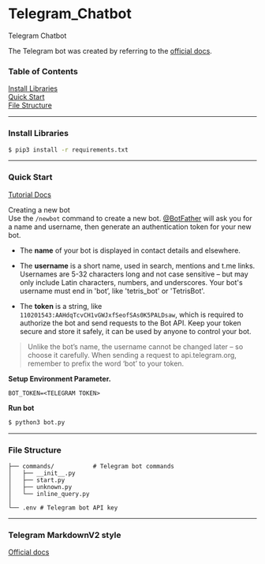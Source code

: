 # Telegram_Chatbot
Telegram Chatbot  

The Telegram bot was created by referring to the [official docs](https://docs.python-telegram-bot.org/en/v21.6/).  

### Table of Contents

[Install Libraries](#install-libraries)  
[Quick Start](#quick-start)  
[File Structure](#file-structure)

---
### Install Libraries

```bash
$ pip3 install -r requirements.txt
```

---
### Quick Start

[Tutorial Docs](https://core.telegram.org/bots/tutorial) 

Creating a new bot  
Use the `/newbot` command to create a new bot. [@BotFather](https://t.me/botfather) will ask you for a name and username, then generate an authentication token for your new bot.  

- The **name** of your bot is displayed in contact details and elsewhere.  

- The **username** is a short name, used in search, mentions and t.me links. Usernames are 5-32 characters long and not case sensitive – but may only include Latin characters, numbers, and underscores. Your bot's username must end in 'bot’, like 'tetris_bot' or 'TetrisBot'.  

- The **token** is a string, like `110201543:AAHdqTcvCH1vGWJxfSeofSAs0K5PALDsaw`, which is required to authorize the bot and send requests to the Bot API. Keep your token secure and store it safely, it can be used by anyone to control your bot.  

> Unlike the bot’s name, the username cannot be changed later – so choose it carefully.
When sending a request to api.telegram.org, remember to prefix the word ‘bot’ to your token.  

**Setup Environment Parameter.**
```.env
BOT_TOKEN=<TELEGRAM TOKEN>
```

**Run bot**
```bash
$ python3 bot.py
```

---
### File Structure

```
├── commands/           # Telegram bot commands
│   ├── __init__.py
│   ├── start.py
│   ├── unknown.py
│   └── inline_query.py
│
└── .env # Telegram bot API key
```

---
### Telegram MarkdownV2 style

[Official docs](https://core.telegram.org/bots/api#markdownv2-style)  
